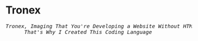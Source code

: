 # Tronex
<pre><em>Tronex, Imaging That You're Developing a Website Without HTML
      That's Why I Created This Coding Language</em></pre>
